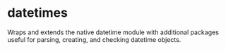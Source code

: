 datetimes
=========

Wraps and extends the native datetime module with additional packages useful for parsing, creating, and checking datetime objects.
